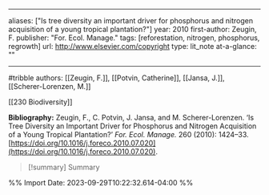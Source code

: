   
---
aliases: ["Is tree diversity an important driver for phosphorus and nitrogen acquisition of a young tropical plantation?"] 
year: 2010 
first-author: Zeugin, F.
publisher: "For. Ecol. Manage." 
tags:  [reforestation, nitrogen, phosphorus, regrowth]
url: http://www.elsevier.com/copyright 
type: lit_note
at-a-glance: ""

--- 
#tribble 
authors: [[Zeugin, F.]], [[Potvin, Catherine]], [[Jansa, J.]], [[Scherer-Lorenzen, M.]]

[[230 Biodiversity]] 


**Bibliography:** Zeugin, F., C. Potvin, J. Jansa, and M. Scherer-Lorenzen. ‘Is Tree Diversity an Important Driver for Phosphorus and Nitrogen Acquisition of a Young Tropical Plantation?’ _For. Ecol. Manage._ 260 (2010): 1424–33. [https://doi.org/10.1016/j.foreco.2010.07.020](https://doi.org/10.1016/j.foreco.2010.07.020). 

>[!summary] Summary
> 




%% Import Date: 2023-09-29T10:22:32.614-04:00 %%
